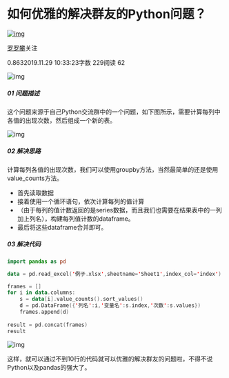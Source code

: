# 如何优雅的解决群友的Python问题？

[![img](https://upload.jianshu.io/users/upload_avatars/3629157/51226190-fced-4a0e-8246-65a70e65fcf0.png?imageMogr2/auto-orient/strip|imageView2/1/w/96/h/96/format/webp)](https://www.jianshu.com/u/9104ebf5e177)

[罗罗攀](https://www.jianshu.com/u/9104ebf5e177)关注

0.8632019.11.29 10:33:23字数 229阅读 62



![img](https://upload-images.jianshu.io/upload_images/3629157-0ca8e5025c28a4b4.jpg?imageMogr2/auto-orient/strip|imageView2/2/w/1200/format/webp)

##### 01 问题描述

这个问题来源于自己Python交流群中的一个问题，如下图所示，需要计算每列中各值的出现次数，然后组成一个新的表。



![img](https://upload-images.jianshu.io/upload_images/3629157-b3b4c4ac08936b43.png?imageMogr2/auto-orient/strip|imageView2/2/w/1061/format/webp)

##### 02 解决思路

计算每列各值的出现次数，我们可以使用groupby方法，当然最简单的还是使用value_counts方法。

- 首先读取数据
- 接着使用一个循环语句，依次计算每列的值计算
- （由于每列的值计数返回的是series数据，而且我们也需要在结果表中的一列加上列名），构建每列值计数的dataframe。
- 最后将这些dataframe合并即可。

##### 03 解决代码



```kotlin
import pandas as pd

data = pd.read_excel('例子.xlsx',sheetname='Sheet1',index_col='index')

frames = []
for i in data.columns:
    s = data[i].value_counts().sort_values()
    d = pd.DataFrame({'列名':i,'变量名':s.index,'次数':s.values})
    frames.append(d)
    
result = pd.concat(frames)
result
```



![img](https://upload-images.jianshu.io/upload_images/3629157-09c2d795995ba79e.png?imageMogr2/auto-orient/strip|imageView2/2/w/320/format/webp)

这样，就可以通过不到10行的代码就可以优雅的解决群友的问题啦，不得不说Python以及pandas的强大了。